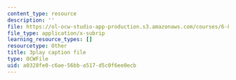 ```yaml
---
content_type: resource
description: ''
file: https://ol-ocw-studio-app-production.s3.amazonaws.com/courses/6-890-algorithmic-lower-bounds-fun-with-hardness-proofs-fall-2014/a0328fe0c6ae56bba517d5c0f6ee0ecb_c5Myaxq44mI.vtt
file_type: application/x-subrip
learning_resource_types: []
resourcetype: Other
title: 3play caption file
type: OCWFile
uid: a0328fe0-c6ae-56bb-a517-d5c0f6ee0ecb
---
```

